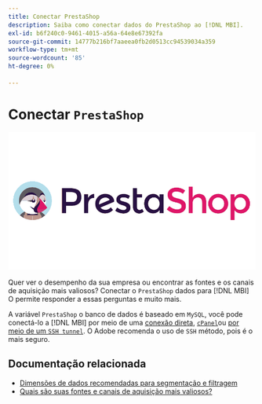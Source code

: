 ```yaml
---
title: Conectar PrestaShop
description: Saiba como conectar dados do PrestaShop ao [!DNL MBI].
exl-id: b6f240c0-9461-4015-a56a-64e8e67392fa
source-git-commit: 14777b216bf7aaeea0fb2d0513cc94539034a359
workflow-type: tm+mt
source-wordcount: '85'
ht-degree: 0%

---
```


# Conectar `PrestaShop`

![](../../../assets/Prestashop-logo.png)

Quer ver o desempenho da sua empresa ou encontrar as fontes e os canais de aquisição mais valiosos? Conectar o `PrestaShop` dados para [!DNL MBI] O permite responder a essas perguntas e muito mais.

A variável `PrestaShop` o banco de dados é baseado em `MySQL`, você pode conectá-lo a [!DNL MBI] por meio de uma [conexão direta](../integrations/mysql-via-a-direct-connection.md), [`cPanel`](../integrations/mysql-via-cpanel.md)ou [por meio de um `SSH tunnel`](../integrations/mysql-via-ssh-tunnel.md). O Adobe recomenda o uso de `SSH` método, pois é o mais seguro.

## Documentação relacionada

* [Dimensões de dados recomendadas para segmentação e filtragem](../../../best-practices/segment-filter.md)
* [Quais são suas fontes e canais de aquisição mais valiosos?](../../analysis/most-value-source-channel.md)
